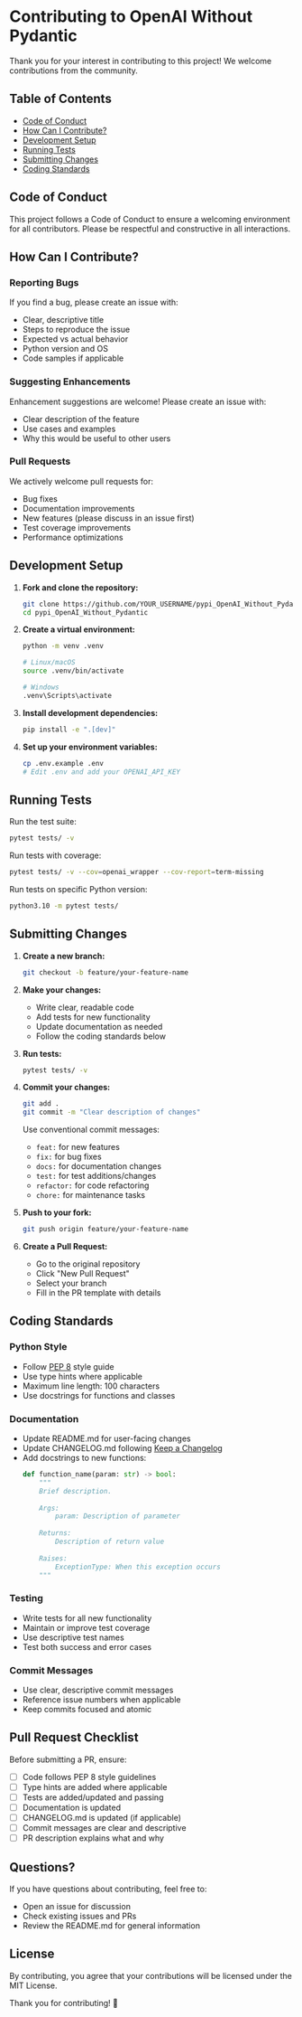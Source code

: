 # Contributing to OpenAI Without Pydantic

Thank you for your interest in contributing to this project! We welcome contributions from the community.

## Table of Contents

- [Code of Conduct](#code-of-conduct)
- [How Can I Contribute?](#how-can-i-contribute)
- [Development Setup](#development-setup)
- [Running Tests](#running-tests)
- [Submitting Changes](#submitting-changes)
- [Coding Standards](#coding-standards)

## Code of Conduct

This project follows a Code of Conduct to ensure a welcoming environment for all contributors. Please be respectful and constructive in all interactions.

## How Can I Contribute?

### Reporting Bugs

If you find a bug, please create an issue with:
- Clear, descriptive title
- Steps to reproduce the issue
- Expected vs actual behavior
- Python version and OS
- Code samples if applicable

### Suggesting Enhancements

Enhancement suggestions are welcome! Please create an issue with:
- Clear description of the feature
- Use cases and examples
- Why this would be useful to other users

### Pull Requests

We actively welcome pull requests for:
- Bug fixes
- Documentation improvements
- New features (please discuss in an issue first)
- Test coverage improvements
- Performance optimizations

## Development Setup

1. **Fork and clone the repository:**
   ```bash
   git clone https://github.com/YOUR_USERNAME/pypi_OpenAI_Without_Pydantic.git
   cd pypi_OpenAI_Without_Pydantic
   ```

2. **Create a virtual environment:**
   ```bash
   python -m venv .venv
   
   # Linux/macOS
   source .venv/bin/activate
   
   # Windows
   .venv\Scripts\activate
   ```

3. **Install development dependencies:**
   ```bash
   pip install -e ".[dev]"
   ```

4. **Set up your environment variables:**
   ```bash
   cp .env.example .env
   # Edit .env and add your OPENAI_API_KEY
   ```

## Running Tests

Run the test suite:
```bash
pytest tests/ -v
```

Run tests with coverage:
```bash
pytest tests/ -v --cov=openai_wrapper --cov-report=term-missing
```

Run tests on specific Python version:
```bash
python3.10 -m pytest tests/
```

## Submitting Changes

1. **Create a new branch:**
   ```bash
   git checkout -b feature/your-feature-name
   ```

2. **Make your changes:**
   - Write clear, readable code
   - Add tests for new functionality
   - Update documentation as needed
   - Follow the coding standards below

3. **Run tests:**
   ```bash
   pytest tests/ -v
   ```

4. **Commit your changes:**
   ```bash
   git add .
   git commit -m "Clear description of changes"
   ```
   
   Use conventional commit messages:
   - `feat:` for new features
   - `fix:` for bug fixes
   - `docs:` for documentation changes
   - `test:` for test additions/changes
   - `refactor:` for code refactoring
   - `chore:` for maintenance tasks

5. **Push to your fork:**
   ```bash
   git push origin feature/your-feature-name
   ```

6. **Create a Pull Request:**
   - Go to the original repository
   - Click "New Pull Request"
   - Select your branch
   - Fill in the PR template with details

## Coding Standards

### Python Style
- Follow [PEP 8](https://pep8.org/) style guide
- Use type hints where applicable
- Maximum line length: 100 characters
- Use docstrings for functions and classes

### Documentation
- Update README.md for user-facing changes
- Update CHANGELOG.md following [Keep a Changelog](https://keepachangelog.com/)
- Add docstrings to new functions:
  ```python
  def function_name(param: str) -> bool:
      """
      Brief description.
      
      Args:
          param: Description of parameter
          
      Returns:
          Description of return value
          
      Raises:
          ExceptionType: When this exception occurs
      """
  ```

### Testing
- Write tests for all new functionality
- Maintain or improve test coverage
- Use descriptive test names
- Test both success and error cases

### Commit Messages
- Use clear, descriptive commit messages
- Reference issue numbers when applicable
- Keep commits focused and atomic

## Pull Request Checklist

Before submitting a PR, ensure:

- [ ] Code follows PEP 8 style guidelines
- [ ] Type hints are added where applicable
- [ ] Tests are added/updated and passing
- [ ] Documentation is updated
- [ ] CHANGELOG.md is updated (if applicable)
- [ ] Commit messages are clear and descriptive
- [ ] PR description explains what and why

## Questions?

If you have questions about contributing, feel free to:
- Open an issue for discussion
- Check existing issues and PRs
- Review the README.md for general information

## License

By contributing, you agree that your contributions will be licensed under the MIT License.

Thank you for contributing! 🎉
